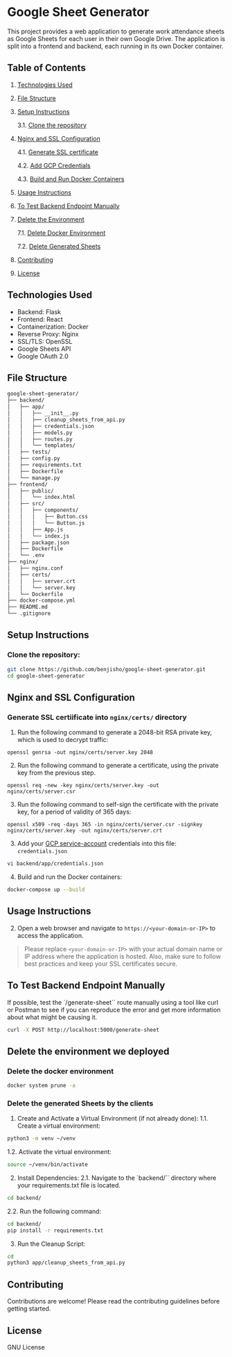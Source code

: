 # Google Sheet Generator

This project provides a web application to generate work attendance sheets as Google Sheets for each user in their own Google Drive. The application is split into a frontend and backend, each running in its own Docker container.

## Table of Contents
1. [Technologies Used](#technologies-used)
2. [File Structure](#file-structure)
3. [Setup Instructions](#setup-instructions)
    
    3.1. [Clone the repository](#clone-the-repository)
4. [Nginx and SSL Configuration](#nginx-and-ssl-configuration)
    
    4.1. [Generate SSL certificate](#generate-ssl-certificate-into-nginxcerts-directory)
    
    4.2. [Add GCP Credentials](#add-gcp-credentials)
    
    4.3. [Build and Run Docker Containers](#build-and-run-docker-containers)
5. [Usage Instructions](#usage-instructions)
6. [To Test Backend Endpoint Manually](#to-test-backend-endpoint-manually)
7. [Delete the Environment](#delete-the-environment-we-deployed)
    
    7.1. [Delete Docker Environment](#delete-the-docker-environment)
    
    7.2. [Delete Generated Sheets](#delete-the-generated-sheets-by-the-clients)
8. [Contributing](#contributing)
9. [License](#license)


## Technologies Used
- Backend: Flask
- Frontend: React
- Containerization: Docker
- Reverse Proxy: Nginx
- SSL/TLS: OpenSSL
- Google Sheets API
- Google OAuth 2.0

## File Structure

```bash
google-sheet-generator/
├── backend/
│   ├── app/
│   │   ├── __init__.py
│   │   ├── cleanup_sheets_from_api.py
│   │   ├── credentials.json
│   │   ├── models.py
│   │   ├── routes.py
│   │   └── templates/
│   ├── tests/
│   ├── config.py
│   ├── requirements.txt
│   ├── Dockerfile
│   └── manage.py
├── frontend/
│   ├── public/
│   │   └── index.html
│   ├── src/
│   │   ├── components/
│   │   │   ├── Button.css
│   │   │   └── Button.js
│   │   ├── App.js
│   │   └── index.js
│   ├── package.json
│   ├── Dockerfile
│   └── .env
├── nginx/
│   ├── nginx.conf
│   ├── certs/
│   │   ├── server.crt
│   │   └── server.key
│   └── Dockerfile
├── docker-compose.yml
├── README.md
└── .gitignore
```

## Setup Instructions

### Clone the repository:
```bash
git clone https://github.com/benjisho/google-sheet-generator.git
cd google-sheet-generator
```

## Nginx and SSL Configuration
### Generate SSL certiificate into `nginx/certs/` directory

1. Run the following command to generate a 2048-bit RSA private key, which is used to decrypt traffic:

```
openssl genrsa -out nginx/certs/server.key 2048
```
2. Run the following command to generate a certificate, using the private key from the previous step.
```
openssl req -new -key nginx/certs/server.key -out nginx/certs/server.csr
```

3. Run the following command to self-sign the certificate with the private key, for a period of validity of 365 days:
```
openssl x509 -req -days 365 -in nginx/certs/server.csr -signkey nginx/certs/server.key -out nginx/certs/server.crt
```

3. Add your [GCP service-account](https://console.cloud.google.com/iam-admin/serviceaccounts) credentials into this file: `credentials.json`

```bash
vi backend/app/credentials.json
```

4. Build and run the Docker containers:
```bash
docker-compose up --build
```

## Usage Instructions

2. Open a web browser and navigate to `https://<your-domain-or-IP>` to access the application.

> Please replace `<your-domain-or-IP>` with your actual domain name or IP address where the application is hosted. Also, make sure to follow best practices and keep your SSL certificates secure.


## To Test Backend Endpoint Manually

If possible, test the `/generate-sheet`` route manually using a tool like curl or Postman to see if you can reproduce the error and get more information about what might be causing it.
```bash
curl -X POST http://localhost:5000/generate-sheet
```

## Delete the environment we deployed

### Delete the docker environment
```bash
docker system prune -a
```
### Delete the generated Sheets by the clients

1. Create and Activate a Virtual Environment (if not already done):
1.1. Create a virtual environment:
```bash
python3 -m venv ~/venv
```
1.2. Activate the virtual environment:
```bash
source ~/venv/bin/activate
```
2. Install Dependencies:
2.1. Navigate to the `backend/`` directory where your requirements.txt file is located.
```bash
cd backend/
```
2.2. Run the following command:
```bash
cd backend/
pip install -r requirements.txt
```
3. Run the Cleanup Script:
```bash
cd 
python3 app/cleanup_sheets_from_api.py
```
## Contributing
Contributions are welcome! Please read the contributing guidelines before getting started.

## License
GNU License